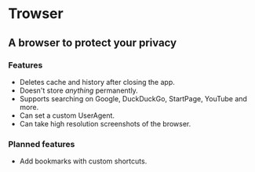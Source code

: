 # Trowser
## A browser to protect your privacy 

### Features
- Deletes cache and history after closing the app.
- Doesn't store _anything_ permanently.
- Supports searching on Google, DuckDuckGo, StartPage, YouTube and more.
- Can set a custom UserAgent.
- Can take high resolution screenshots of the browser.

### Planned features
- Add bookmarks with custom shortcuts.

